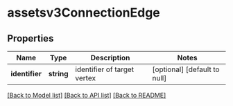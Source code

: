 # assetsv3ConnectionEdge

## Properties
Name | Type | Description | Notes
------------ | ------------- | ------------- | -------------
**identifier** | **string** | identifier of target vertex | [optional] [default to null]

[[Back to Model list]](../README.md#documentation-for-models) [[Back to API list]](../README.md#documentation-for-api-endpoints) [[Back to README]](../README.md)


